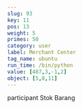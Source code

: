 ```yaml
---
slug: 93
key: 11
pos: 13
weight: 5
primes: 50
category: user
label: Merchant Center
tag_name: ubuntu
run_time: /bin/python
value: [487,3,-1,2]
object: [5,8,11]
---
```

participant Stok Barang
